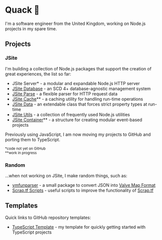 # Quack 🦆

I'm a software engineer from the United Kingdom, working on Node.js projects in my spare time.

## Projects
### JSite

I'm building a collection of Node.js packages that support the creation of great experiences, the list so far:

- JSite Server* - a modular and expandable Node.js HTTP server  
- [JSite Database](https://github.com/lukesrw/jsite-database) - an SCD 4+ database-agnostic management system  
- [JSite Parse](https://github.com/lukesrw/jsite-parse) - a flexible parser for HTTP request data  
- [JSite Cache](https://github.com/lukesrw/jsite-cache)** - a caching utility for handling run-time operations
- [JSite Data](https://github.com/lukesrw/jsite-data) - an extendable class that forces strict property types at run-time
- [JSite Utils](https://github.com/lukesrw/jsite-utils) - a collection of frequently used Node.js utilities
- [JSite Container](https://github.com/lukesrw/jsite-container)** - a structure for creating modular event-based projects

Previously using JavaScript, I am now moving my projects to GitHub and porting them to TypeScript.

<sup>*code not yet on GitHub</sup>  
<sup>**work in progress</sup>

### Random

...when not working on JSite, I make random things, such as:

- [vmfunparser](https://github.com/lukesrw/vmfunparser) - a small package to convert JSON into [Valve Map Format](https://developer.valvesoftware.com/wiki/Valve_Map_Format)
- [Scrap.tf Scripts](https://github.com/lukesrw/scrap-tf) - useful scripts to improve the functionality of [Scrap.tf](https://scrap.tf)

## Templates

Quick links to GitHub repository templates:

- [TypeScript Template](https://github.com/lukesrw/template) - my template for quickly getting started with TypeScript projects
